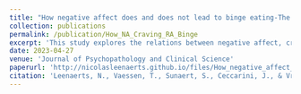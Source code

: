 ```yaml
---
title: "How negative affect does and does not lead to binge eating-The importance of craving and negative urgency in bulimia nervosa"
collection: publications
permalink: /publication/How_NA_Craving_RA_Binge
excerpt: 'This study explores the relations between negative affect, craving, rash action, and binge eating in daily life and whether craving and rash action mediate the relationship between negative affect and binge eating.'
date: 2023-04-27
venue: 'Journal of Psychopathology and Clinical Science'
paperurl: 'http://nicolasleenaerts.github.io/files/How_negative_affect_does_and_d.pdf'
citation: 'Leenaerts, N., Vaessen, T., Sunaert, S., Ceccarini, J., & Vrieze, E. (2023). How negative affect does and does not lead to binge eating-The importance of craving and negative urgency in bulimia nervosa. Journal of psychopathology and clinical science, 132(5), 621–633. https://doi.org/10.1037/abn0000830'
---
```

